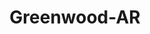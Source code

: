 ---
title: Greenwood-AR
slug: greenwood-ar
f_state:
- cms/state/arkansas.md
f_locations:
- cms/payday-loan/cash-4-you-6375.md
- cms/payday-loan/h-russ-t-inc-19280.md
- cms/payday-loan/th-e-check-exchange-27476.md
- cms/payday-loan/th-e-check-exchange-27477.md
- cms/payday-loan/th-e-check-exchange-27478.md
- cms/payday-loan/your-choice-rent-to-own-28958.md
updated-on: '2024-05-30T13:41:28.615Z'
created-on: '2024-05-30T13:41:28.615Z'
published-on: '2024-05-30T13:54:32.469Z'
f_city: Greenwood
layout: '[city].html'
tags: city
---